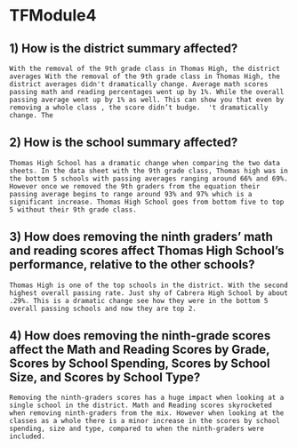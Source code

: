 # TFModule4

## 1) How is the district summary affected?

	With the removal of the 9th grade class in Thomas High, the district averages With the removal of the 9th grade class in Thomas High, the district averages didn't dramatically change. Average math scores passing math and reading percentages went up by 1%. While the overall passing average went up by 1% as well. This can show you that even by removing a whole class , the score didn’t budge.  't dramatically change. The 

## 2) How is the school summary affected?

	Thomas High School has a dramatic change when comparing the two data sheets. In the data sheet with the 9th grade class, Thomas high was in the bottom 5 schools with passing averages ranging around 66% and 69%. However once we removed the 9th graders from the equation their passing average begins to range around 93% and 97% which is a significant increase. Thomas High School goes from bottom five to top 5 without their 9th grade class. 

## 3) How does removing the ninth graders’ math and reading scores affect Thomas High School’s performance, relative to the other schools?

	Thomas High is one of the top schools in the district. With the second highest overall passing rate. Just shy of Cabrera High School by about .29%. This is a dramatic change see how they were in the bottom 5 overall passing schools and now they are top 2. 

## 4) How does removing the ninth-grade scores affect the Math and Reading Scores by Grade, Scores by School Spending, Scores by School Size, and Scores by School Type? 

	Removing the ninth-graders scores has a huge impact when looking at a single school in the district. Math and Reading scores skyrocketed when removing ninth-graders from the mix. However when looking at the classes as a whole there is a minor increase in the scores by school spending, size and type, compared to when the ninth-graders were included. 